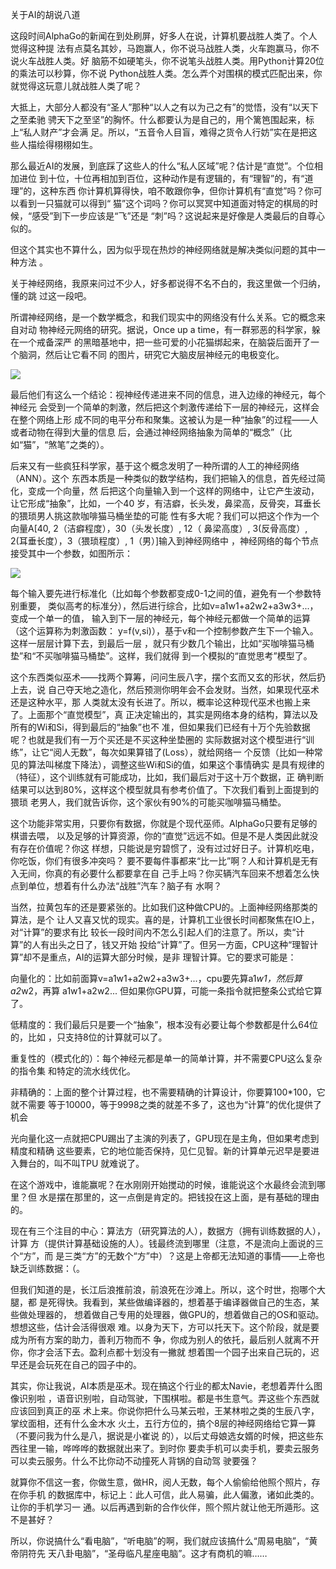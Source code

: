     
关于AI的胡说八道

这段时间AlphaGo的新闻在到处刷屏，好多人在说，计算机要战胜人类了。个人觉得这种提
法有点莫名其妙，马跑赢人，你不说马战胜人类，火车跑赢马，你不说火车战胜人类。好
脑筋不如硬笔头，你不说笔头战胜人类。用Python计算20位的乘法可以秒算，你不说
Python战胜人类。怎么弄个对围棋的模式匹配出来，你就觉得这玩意儿就战胜人类了呢？

大抵上，大部分人都没有“圣人”那种“以人之有以为己之有”的觉悟，没有“以天下之至柔驰
骋天下之至坚”的胸怀。什么都要认为是自己的，用个篱笆围起来，标上“私人财产”才会满
足。所以，“五音令人目盲，难得之货令人行妨”实在是把这些人描绘得栩栩如生。

那么最近AI的发展，到底踩了这些人的什么“私人区域”呢？估计是“直觉”。个位相加进位
到十位，十位再相加到百位，这种动作是有逻辑的，有“理智”的，有“道理”的，这种东西
你计算机算得快，咱不敢跟你争，但你计算机有“直觉”吗？你可以看到一只猫就可以得到“
猫”这个词吗？你可以冥冥中知道面对特定的棋局的时候，“感受”到下一步应该是“飞”还是
“刺”吗？这说起来是好像是人类最后的自尊心似的。

但这个其实也不算什么，因为似乎现在热炒的神经网络就是解决类似问题的其中一种方法
。

关于神经网络，我原来问过不少人，好多都说得不名不白的，我这里做一个归纳，懂的跳
过这一段吧。

所谓神经网络，是一个数学概念，和我们现实中的网络没有什么关系。它的概念来自对动
物神经元网络的研究。据说，Once up a time，有一群邪恶的科学家，躲在一个戒备深严
的黑暗基地中，把一些可爱的小花猫绑起来，在脑袋后面开了一个脑洞，然后让它看不同
的图片，研究它大脑皮层神经元的电极变化。

![](_static/神经元.png)
  
最后他们有这么一个结论：视神经传递进来不同的信息，进入边缘的神经元，每个神经元
会受到一个简单的刺激，然后把这个刺激传递给下一层的神经元，这样会在整个网络上形
成不同的电平分布和聚集。这被认为是一种“抽象”的过程——人或者动物在得到大量的信息
后，会通过神经网络抽象为简单的“概念”（比如“猫”，“煞笔”之类的）。

后来又有一些疯狂科学家，基于这个概念发明了一种所谓的人工的神经网络（ANN）。这个
东西本质是一种类似的数学结构，我们把输入的信息，首先经过简化，变成一个向量，然
后把这个向量输入到一个这样的网络中，让它产生波动，让它形成“抽象”，比如，一个40
岁，有洁癖，长头发，鼻梁高，反骨突，耳垂长的猥琐男人挑这款咖啡猫马桶坐垫的可能
性有多大呢？我们可以把这个作为一个向量A[40, 2（洁癖程度），30（头发长度）, 12（
鼻梁高度）, 3(反骨高度）, 2(耳垂长度），3（猥琐程度）, 1（男）]输入到神经网络中
，神经网络的每个节点接受其中一个参数，如图所示：

![](_static/神经网络.png)

每个输入要先进行标准化（比如每个参数都变成0-1之间的值，避免有一个参数特别重要，
类似高考的标准分），然后进行综合，比如v=a1w1+a2w2+a3w3+...，变成一个单一的值，
输入到下一层的神经元，每个神经元都做一个简单的运算（这个运算称为刺激函数：
y=f(v,si)），基于v和一个控制参数产生下一个输入。这样一层层计算下去，到最后一层
，就只有少数几个输出，比如“买咖啡猫马桶垫”和“不买咖啡猫马桶垫”。这样，我们就得
到一个模拟的“直觉思考”模型了。

这个东西类似巫术——找两个算筹，问问生辰八字，摆个玄而又玄的形状，然后扔上去，说
自己夺天地之造化，然后预测你明年会不会发财。当然，如果现代巫术还是这种水平，那
人类就太没有长进了。所以，概率论这种现代巫术也搬上来了。上面那个“直觉模型”，真
正决定输出的，其实是网络本身的结构，算法以及所有的Wi和Si，得到最后的“抽象”也不
准，但如果我们已经有十万个先验数据呢？也就是我们有一万个买还是不买这种坐垫圈的
实际数据对这个模型进行“训练”，让它“阅人无数”，每次如果算错了(Loss），就给网络一
个反馈（比如一种常见的算法叫梯度下降法），调整这些Wi和Si的值，如果这个事情确实
是具有规律的（特征），这个训练就有可能成功，比如，我们最后对于这十万个数据，正
确判断结果可以达到80%，这样这个模型就具有参考价值了。下次我们看到上面提到的猥琐
老男人，我们就告诉你，这个家伙有90%的可能买咖啡猫马桶垫。

这个功能非常实用，只要你有数据，你就是个现代巫师。AlphaGo只要有足够的棋谱去喂，
以及足够的计算资源，你的“直觉”远远不如。但是不是人类因此就没有存在价值呢？你这
样想，只能说是穷碧惯了，没有过过好日子。计算机吃电，你吃饭，你们有很多冲突吗？
要不要每件事都来“比一比”啊？人和计算机是无有入无间，你真的有必要什么都要拿在自
己手上吗？你买辆汽车回来不想着怎么快点到单位，想着有什么办法“战胜”汽车？脑子有
水啊？

当然，拉黄包车的还是要紧张的。比如我们这种做CPU的。上面神经网络那类的算法，是个
让人又喜又忧的现实。喜的是，计算机工业很长时间都聚焦在IO上，对“计算”的要求有比
较长一段时间内不怎么引起人们的注意了。所以，卖“计算”的人有出头之日了，钱又开始
投给“计算”了。但另一方面，CPU这种“理智计算”却不是重点，AI的运算大部分时候，是非
理智计算。它的要求可能是：

向量化的：比如前面算v=a1w1+a2w2+a3w3+...，cpu要先算a1*w1，然后算a2*w2，再算
a1w1+a2w2... 但如果你GPU算，可能一条指令就把整条公式给它算了。

低精度的：我们最后只是要一个“抽象”，根本没有必要让每个参数都是什么64位的，比如
，只支持8位的计算就可以了。

重复性的（模式化的）：每个神经元都是单一的简单计算，并不需要CPU这么复杂的指令集
和特定的流水线优化。

非精确的：上面的整个计算过程，也不需要精确的计算设计，你要算100*100，它就不需要
等于10000，等于9998之类的就差不多了，这也为“计算”的优化提供了机会

光向量化这一点就把CPU踢出了主演的列表了，GPU现在是主角，但如果考虑到精度和精确
这些要素，它的地位能否保持，见仁见智。新的计算单元迟早是要进入舞台的，叫不叫TPU
就难说了。

在这个游戏中，谁能赢呢？在水刚刚开始搅动的时候，谁能说这个水最终会流到哪里？但
水是摆在那里的，这一点倒是肯定的。把钱投在这上面，是有基础的理由的。

现在有三个注目的中心：算法方（研究算法的人），数据方（拥有训练数据的人），计算
方（提供计算基础设施的人）。钱最终流到哪里（注意，不是流向上面说的三个“方”，而
是三类“方”的无数个“方”中）？这是上帝都无法知道的事情——上帝也缺乏训练数据：（。

但我们知道的是，长江后浪推前浪，前浪死在沙滩上。所以，这个时世，抱哪个大腿，都
是死得快。我看到，某些做编译器的，想着基于编译器做自己的生态，某些做处理器的，
想着做自己专用的处理器，做GPU的，想着做自己的OS和驱动。想想这些，估计会活得很艰
难。以身为天下，方可以托天下。这个阶段，就是要成为所有方案的助力，善利万物而不
争，你成为别人的依托，最后别人就离不开你，你才会活下去。盈利点都十划没有一撇就
想着围一个园子出来自己玩的，迟早还是会玩死在自己的园子中的。

其实，你让我说，AI本质是巫术。现在搞这个行业的都太Navie，老想着弄什么图像识别啦
，语音识别啦，自动驾驶，下围棋啦。都是书生意气。弄这些个东西就应该回到真正的巫
术上来。你说你把什么马某云啦，王某林啦之类的生辰八字，掌纹面相，还有什么金木水
火土，五行方位的，搞个8层的神经网络给它算一算（不要问我为什么是八，据说是小崔说
的），以后丈母娘选女婿的时候，把这些东西往里一输，哗哗哗的数据就出来了。到时你
要卖手机可以卖手机，要卖云服务可以卖云服务。什么不比你动不动撞死人背锅的自动驾
驶要强？

就算你不信这一套，你做生意，做HR，阅人无数，每个人偷偷给他照个照片，存在你手机
的数据库中，标记上：此人可信，此人易骗，此人偏激，诸如此类的。让你的手机学习一
通。以后再遇到新的合作伙伴，照个照片就让他无所遁形。这不是甚好？

所以，你说搞什么“看电脑”，“听电脑”的啊，我们就应该搞什么“周易电脑”，“黄帝阴符先
天八卦电脑”，“圣母临凡星座电脑”。这才有商机的嘛……

